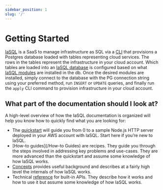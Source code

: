 ```yaml
---
sidebar_position: 1
slug: '/'
---
```


# Getting Started

[IaSQL](https://iasql.com) is a SaaS to manage infrastructure as SQL via a [CLI](/before/#install-cli) that provisions a Postgres database loaded with tables representing cloud services. The rows in the tables represent the infrastructure in your cloud account. Which tables are loaded into an [IaSQL database](/database) is configured based on what [IaSQL modules](/module) are installed in the db. Once the desired modules are installed, simply connect to the database with the PG connection string using your preferred method, run `INSERT` or `UPDATE` queries, and finally run the `apply` CLI command to provision infrastructure in your cloud account.

## What part of the documentation should I look at?

A high-level overview of how the IaSQL documentation is organized will help you know how to quickly find what you are looking for:

* The [quickstart](/quickstart) will guide you from 0 to a sample Node.js HTTP server deployed in your AWS account with IaSQL. Start here if you’re new to IaSQL.
* [How-to guides](/How-to Guides) are recipes. They guide you through the steps involved in addressing key problems and use-cases. They are more advanced than the quickstart and assume some knowledge of how IaSQL works.
* [Concepts](/concepts) provides useful background and describes at a fairly high level the internals of how IaSQL works.
* Technical [reference](/Reference) for built-in APIs. They describe how it works and how to use it but assume some knowledge of how IaSQL works.